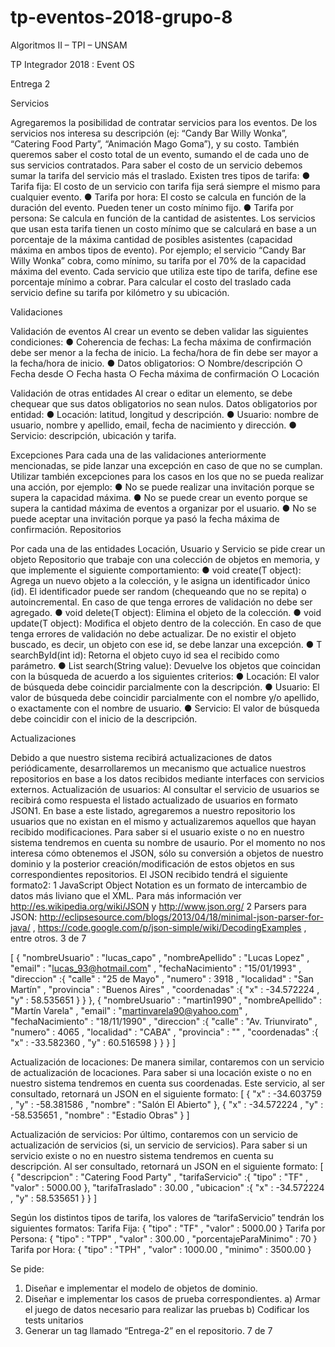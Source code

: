 # tp-eventos-2018-grupo-8

Algoritmos II – TPI – UNSAM

TP Integrador 2018 : Event OS

Entrega 2

Servicios

Agregaremos la posibilidad de contratar servicios para los eventos. De los servicios nos
interesa su descripción (ej: “Candy Bar Willy Wonka”, “Catering Food Party”, “Animación Mago
Goma”), y su costo. También queremos saber el costo total de un evento, sumando el de cada
uno de sus servicios contratados.
Para saber el costo de un servicio debemos sumar la tarifa del servicio más el traslado. Existen
tres tipos de tarifa:
   ● Tarifa fija: El costo de un servicio con tarifa fija será siempre el mismo para cualquier
  evento.
  ● Tarifa por hora: El costo se calcula en función de la duración del evento. Pueden tener
  un costo mínimo fijo.
  ● Tarifa por persona: Se calcula en función de la cantidad de asistentes. Los servicios
  que usan esta tarifa tienen un costo mínimo que se calculará en base a un porcentaje
  de la máxima cantidad de posibles asistentes (capacidad máxima en ambos tipos de
  evento). Por ejemplo; el servicio “Candy Bar Willy Wonka” cobra, como mínimo, su tarifa
  por el 70% de la capacidad máxima del evento. Cada servicio que utiliza este tipo de
  tarifa, define ese porcentaje mínimo a cobrar.
  Para calcular el costo del traslado cada servicio define su tarifa por kilómetro y su ubicación.
  
Validaciones

Validación de eventos
Al crear un evento se deben validar las siguientes condiciones:
  ● Coherencia de fechas: La fecha máxima de confirmación debe ser menor a la fecha de
  inicio. La fecha/hora de fin debe ser mayor a la fecha/hora de inicio.
  ● Datos obligatorios:
    ○ Nombre/descripción
    ○ Fecha desde
    ○ Fecha hasta
    ○ Fecha máxima de confirmación
    ○ Locación
    
Validación de otras entidades
Al crear o editar un elemento, se debe chequear que sus datos obligatorios no sean nulos.
Datos obligatorios por entidad:
  ● Locación: latitud, longitud y descripción.
  ● Usuario: nombre de usuario, nombre y apellido, email, fecha de nacimiento y dirección.
  ● Servicio: descripción, ubicación y tarifa.
  
Excepciones
Para cada una de las validaciones anteriormente mencionadas, se pide lanzar una excepción
en caso de que no se cumplan.
Utilizar también excepciones para los casos en los que no se pueda realizar una acción, por
ejemplo:
  ● No se puede realizar una invitación porque se supera la capacidad máxima.
  ● No se puede crear un evento porque se supera la cantidad máxima de eventos a
  organizar por el usuario.
  ● No se puede aceptar una invitación porque ya pasó la fecha máxima de confirmación.
  Repositorios
  
Por cada una de las entidades Locación, Usuario y Servicio se pide crear un objeto Repositorio
que trabaje con una colección de objetos en memoria, y que implemente el siguiente
comportamiento:
  ● void create(T object): Agrega un nuevo objeto a la colección, y le asigna un
  identificador único (id). El identificador puede ser random (chequeando que no se repita)
  o autoincremental. En caso de que tenga errores de validación no debe ser agregado.
  ● void delete(T object): Elimina el objeto de la colección.
  ● void update(T object): Modifica el objeto dentro de la colección. En caso de que tenga
  errores de validación no debe actualizar. De no existir el objeto buscado, es decir, un
  objeto con ese id, se debe lanzar una excepción.
  ● T searchById(int id): Retorna el objeto cuyo id sea el recibido como parámetro.
  ● List<T> search(String value): Devuelve los objetos que coincidan con la búsqueda de
  acuerdo a los siguientes criterios:
    ● Locación: El valor de búsqueda debe coincidir parcialmente con la descripción.
    ● Usuario: El valor de búsqueda debe coincidir parcialmente con el nombre y/o
    apellido, o exactamente con el nombre de usuario.
    ● Servicio: El valor de búsqueda debe coincidir con el inicio de la descripción.
    
Actualizaciones

Debido a que nuestro sistema recibirá actualizaciones de datos periódicamente,
desarrollaremos un mecanismo que actualice nuestros repositorios en base a los datos
recibidos mediante interfaces con servicios externos.
Actualización de usuarios:
Al consultar el servicio de usuarios se recibirá como respuesta el listado actualizado de
usuarios en formato JSON1. En base a este listado, agregaremos a nuestro repositorio los
usuarios que no existan en el mismo y actualizaremos aquellos que hayan recibido
modificaciones. Para saber si el usuario existe o no en nuestro sistema tendremos en cuenta su
nombre de usaurio.
Por el momento no nos interesa cómo obtenemos el JSON, sólo su conversión a objetos de
nuestro dominio y la posterior creación/modificación de estos objetos en sus correspondientes
repositorios.
El JSON recibido tendrá el siguiente formato2:
1 JavaScript Object Notation es un formato de intercambio de datos más liviano que el XML. Para más información ver
http://es.wikipedia.org/wiki/JSON y http://www.json.org/
2 Parsers para JSON: http://eclipsesource.com/blogs/2013/04/18/minimal-json-parser-for-java/ ,
https://code.google.com/p/json-simple/wiki/DecodingExamples , entre otros.
3 de 7

[
{
"nombreUsuario" : "lucas_capo" ,
"nombreApellido" : "Lucas Lopez" ,
"email" : "lucas_93@hotmail.com" ,
"fechaNacimiento" : "15/01/1993" ,
"direccion" :{
"calle" : "25 de Mayo" ,
"numero" : 3918 ,
"localidad" : "San Martín" ,
"provincia" : "Buenos Aires" ,
"coordenadas" :{
"x" : -34.572224 ,
"y" : 58.535651
}
}
},
{
"nombreUsuario" : "martin1990" ,
"nombreApellido" : "Martín Varela" ,
"email" : "martinvarela90@yahoo.com" ,
"fechaNacimiento" : "18/11/1990" ,
"direccion" :{
"calle" : "Av. Triunvirato" ,
"numero" : 4065 ,
"localidad" : "CABA" ,
"provincia" : "" ,
"coordenadas" :{
"x" : -33.582360 ,
"y" : 60.516598
}
}
}
]

Actualización de locaciones:
De manera similar, contaremos con un servicio de actualización de locaciones. Para saber si
una locación existe o no en nuestro sistema tendremos en cuenta sus coordenadas.
Este servicio, al ser consultado, retornará un JSON en el siguiente formato:
[
{
"x" : -34.603759 ,
"y" : -58.381586 ,
"nombre" : "Salón El Abierto"
},
{
"x" : -34.572224 ,
"y" : -58.535651 ,
"nombre" : "Estadio Obras"
}
]

Actualización de servicios:
Por último, contaremos con un servicio de actualización de servicios (si, un servicio de
servicios). Para saber si un servicio existe o no en nuestro sistema tendremos en cuenta su
descripción. Al ser consultado, retornará un JSON en el siguiente formato:
[
{
"descripcion" : "Catering Food Party" ,
"tarifaServicio" :{
"tipo" : "TF" ,
"valor" : 5000.00
},
"tarifaTraslado" : 30.00 ,
"ubicacion" :{
"x" : -34.572224 ,
"y" : 58.535651
}
}
]

Según los distintos tipos de tarifa, los valores de “tarifaServicio” tendrán los siguientes
formatos:
Tarifa Fija:
{
"tipo" : "TF" ,
"valor" : 5000.00
}
Tarifa por Persona:
{
"tipo" : "TPP" ,
"valor" : 300.00 ,
"porcentajeParaMinimo" : 70
}
Tarifa por Hora:
{
"tipo" : "TPH" ,
"valor" : 1000.00 ,
"minimo" : 3500.00
}


Se pide:
1) Diseñar e implementar el modelo de objetos de dominio.
2) Diseñar e implementar los casos de prueba correspondientes.
a) Armar el juego de datos necesario para realizar las pruebas
b) Codificar los tests unitarios
3) Generar un tag llamado “Entrega-2” en el repositorio.
7 de 7
